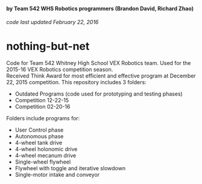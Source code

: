 #### by Team 542 WHS Robotics programmers (Brandon David, Richard Zhao)
###### code last updated February 22, 2016

# nothing-but-net
Code for Team 542 Whitney High School VEX Robotics team. Used for the 2015-16 VEX Robotics competition season. <br>
Received Think Award for most efficient and effective program at December 22, 2015 competition.
This repository includes 3 folders:
* Outdated Programs (code used for prototyping and testing phases)
* Competition 12-22-15
* Competition 02-20-16<br>

Folders include programs for:
* User Control phase
* Autonomous phase
* 4-wheel tank drive
* 4-wheel holonomic drive
* 4-wheel mecanum drive
* Single-wheel flywheel
* Flywheel with toggle and iterative slowdown
* Single-motor intake and conveyor
